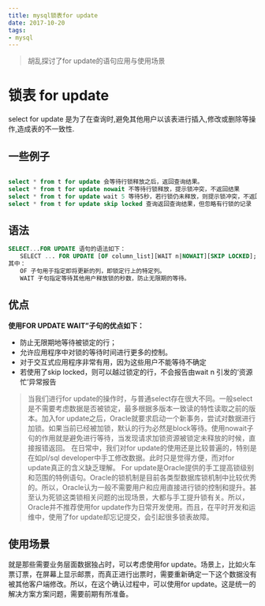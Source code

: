 ```yaml
---
title: mysql锁表for update
date: 2017-10-20
tags: 
- mysql
---
```

> 胡乱探讨了for update的语句应用与使用场景

# 锁表 for update
 select for update 是为了在查询时,避免其他用户以该表进行插入,修改或删除等操作,造成表的不一致性.

## 一些例子

```sql

select * from t for update 会等待行锁释放之后，返回查询结果。
select * from t for update nowait 不等待行锁释放，提示锁冲突，不返回结果
select * from t for update wait 5 等待5秒，若行锁仍未释放，则提示锁冲突，不返回结果
select * from t for update skip locked 查询返回查询结果，但忽略有行锁的记录

```

## 语法

```sql
SELECT...FOR UPDATE 语句的语法如下：
　　SELECT ... FOR UPDATE [OF column_list][WAIT n|NOWAIT][SKIP LOCKED];
其中：
　　OF 子句用于指定即将更新的列，即锁定行上的特定列。
　　WAIT 子句指定等待其他用户释放锁的秒数，防止无限期的等待。
```

## 优点

**使用FOR UPDATE WAIT”子句的优点如下：** 
* 防止无限期地等待被锁定的行； 
* 允许应用程序中对锁的等待时间进行更多的控制。
* 对于交互式应用程序非常有用，因为这些用户不能等待不确定 
* 若使用了skip locked，则可以越过锁定的行，不会报告由wait n 引发的‘资源忙’异常报告

> 当我们进行for update的操作时，与普通select存在很大不同。一般select是不需要考虑数据是否被锁定，最多根据多版本一致读的特性读取之前的版本。加入for update之后，Oracle就要求启动一个新事务，尝试对数据进行加锁。如果当前已经被加锁，默认的行为必然是block等待。使用nowait子句的作用就是避免进行等待，当发现请求加锁资源被锁定未释放的时候，直接报错返回。
在日常中，我们对for update的使用还是比较普遍的，特别是在如pl/sql developer中手工修改数据。此时只是觉得方便，而对for update真正的含义缺乏理解。
For update是Oracle提供的手工提高锁级别和范围的特例语句。Oracle的锁机制是目前各类型数据库锁机制中比较优秀的。所以，Oracle认为一般不需要用户和应用直接进行锁的控制和提升。甚至认为死锁这类锁相关问题的出现场景，大都与手工提升锁有关。所以，Oracle并不推荐使用for update作为日常开发使用。而且，在平时开发和运维中，使用了for update却忘记提交，会引起很多锁表故障。

## 使用场景

就是那些需要业务层面数据独占时，可以考虑使用for update。场景上，比如火车票订票，在屏幕上显示邮票，而真正进行出票时，需要重新确定一下这个数据没有被其他客户端修改。所以，在这个确认过程中，可以使用for update。这是统一的解决方案方案问题，需要前期有所准备。
